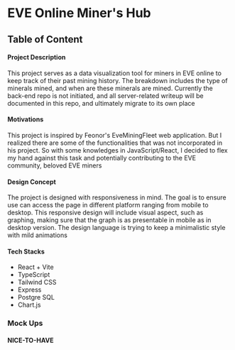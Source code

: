 # EVE Online Miner's Hub

## Table of Content

#### Project Description

This project serves as a data visualization tool for miners in EVE online to keep track of their past mining history. The breakdown includes the type of minerals mined, and when are these minerals are mined. Currently the back-end repo is not initiated, and all server-related writeup will be documented in this repo, and ultimately migrate to its own place

#### Motivations

This project is inspired by Feonor's EveMiningFleet web application. But I realized there are some of the functionalities that was not incorporated in his project. So with some knowledges in JavaScript/React, I decided to flex my hand against this task and potentially contributing to the EVE community, beloved EVE miners

#### Design Concept

The project is designed with responsiveness in mind. The goal is to ensure use can access the page in different platform ranging from mobile to desktop. This responsive design will include visual aspect, such as graphing, making sure that the graph is as presentable in mobile as in desktop version.
The design language is trying to keep a minimalistic style with mild animations

#### Tech Stacks

- React + Vite
- TypeScript
- Tailwind CSS
- Express
- Postgre SQL
- Chart.js

### Mock Ups

#### NICE-TO-HAVE
